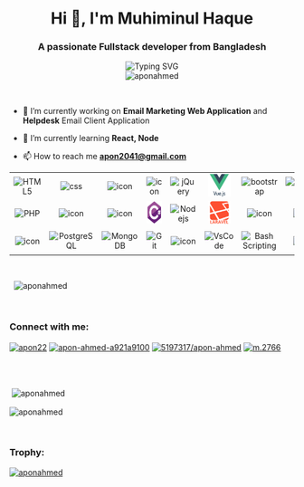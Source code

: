 <h1 align="center">Hi 👋, I'm Muhiminul Haque</h1>
<h3 align="center">A passionate Fullstack developer from Bangladesh</h3>
<p align="center"> 
<img src="https://readme-typing-svg.demolab.com?font=Fira+Code&pause=300&center=true&random=false&width=750&lines=Hi+There%2C;I'm+Muhiminul+Haque.;You+can+call+me+APON+also+%3A);I'm+Full+stack+developer+with+a+decade+of+expereance.;Expert+in+PHP%2C+Laravel%2C+Java%2C+JavaScript%2C+SQL%2C+HTML%2C+CSS...;I'm+Open+to+work+now.;Nice+to+meet+you." alt="Typing SVG" /> <br>
  <img src="https://komarev.com/ghpvc/?username=aponahmed&label=Profile%20views&color=0e75b6&style=flat" alt="aponahmed" /> 
</p>
<p align="left"> <a href="https://twitter.com/" target="blank"><img src="https://img.shields.io/twitter/follow/?logo=twitter&style=for-the-badge" alt="" /></a> </p>


- 🔭 I’m currently working on **Email Marketing Web Application** and **Helpdesk** Email Client Application

- 🌱 I’m currently learning **React, Node**

- 📫 How to reach me **apon2041@gmail.com**

<table align="center">
        <tbody><tr>
           <td align="center" width="96">
                <img src="https://camo.githubusercontent.com/d5018e8d6194afbc0a7874bf55df5e7b0111f8abe4e622ae2200b124e33d6fe2/68747470733a2f2f736b696c6c69636f6e732e6465762f69636f6e733f693d68746d6c" width="40" height="40" alt="HTML5"  style="max-width: 100%;">
</td>
            <td align="center" width="96">
                <img src="https://camo.githubusercontent.com/0e09bd8aa8f06b2a1946dddff9415ba1df25f461852741979c5bb7bdc4860908/68747470733a2f2f736b696c6c69636f6e732e6465762f69636f6e733f693d637373" width="40" height="40" alt="css" style="max-width: 100%;">
</td>
            <td align="center" width="96">
               <img src="https://camo.githubusercontent.com/d2e764d63294c27eff3598ae3a0df5884b4efcabbdbbd200e51472cddf4a3f03/68747470733a2f2f74656368737461636b2d67656e657261746f722e76657263656c2e6170702f6a732d69636f6e2e737667" alt="icon" width="40" height="40" style="max-width: 100%;">
</td>
            <td align="center" width="96">
                <img src="https://camo.githubusercontent.com/cbb0ed4ed73eb0bdf880019fe4fd13e0e0b0812435f11ac0d920c8f523a8d8d0/68747470733a2f2f74656368737461636b2d67656e657261746f722e76657263656c2e6170702f72656163742d69636f6e2e737667" alt="icon" width="40" height="40"  style="max-width: 100%;">
</td>
            <td align="center" width="96">
                <img src="https://camo.githubusercontent.com/84ad17ed7b8892f4c8e7b584e668ad0944c8908ac107bdf781f193be34680aa7/68747470733a2f2f736b696c6c69636f6e732e6465762f69636f6e733f693d6e657874" width="40" height="40" alt="jQuery"  style="max-width: 100%;">
</td>
			<td align="center" width="96">
                <img src="https://raw.githubusercontent.com/devicons/devicon/master/icons/vuejs/vuejs-original-wordmark.svg" alt="icon" width="40" height="40"  style="max-width: 100%;">
</td>
			 <td align="center" width="96">
                <img src="https://camo.githubusercontent.com/5e8b6a8e8f07b3041792f726f0b2efd62a016ec24b743bf1e4a5c6e6423f86e3/68747470733a2f2f736b696c6c69636f6e732e6465762f69636f6e733f693d626f6f747374726170" width="40" height="40" alt="bootstrap"  style="max-width: 100%;">
</td>
			<td align="center" width="96">
                <img src="https://camo.githubusercontent.com/edbc72808229088568aceb3e147c8518743f518a4aa679662774701ce275a796/68747470733a2f2f736b696c6c69636f6e732e6465762f69636f6e733f693d7461696c77696e64" width="40" height="40" alt="WordPress"  style="max-width: 100%;">
</td>
			<td align="center" width="96">
                <img src="https://raw.githubusercontent.com/devicons/devicon/master/icons/sass/sass-original.svg" alt="icon" width="40" height="40"  style="max-width: 100%;">
</td>
            <td align="center" width="96">
                <img src="https://camo.githubusercontent.com/c637e48b8380b9924b364ded7c116f17a1059820cf7dc065d14115114b2a6b55/68747470733a2f2f74656368737461636b2d67656e657261746f722e76657263656c2e6170702f7765627061636b2d69636f6e2e737667" alt="icon" width="40" height="40"  style="max-width: 100%;">
</td>			
        </tr>
        <tr>
		 <td align="center" width="96">
                <img src="https://camo.githubusercontent.com/024da5f4ca5e509886f05804b01bcf0edb56d297e3ad5817a8235afb054607f1/68747470733a2f2f736b696c6c69636f6e732e6465762f69636f6e733f693d706870" width="40" height="40" alt="PHP"  style="max-width: 100%;">
</td>
			<td align="center" width="96">
               <img src="https://upload.wikimedia.org/wikipedia/en/3/30/Java_programming_language_logo.svg" alt="icon" width="40" height="40" style="max-width: 100%;">
</td>
            <td align="center" width="96">
                    <img src="https://camo.githubusercontent.com/8189e5e3e5c0848ed6d22ea591e0cf962323ec716135617e1a3e25aae9cfe71d/68747470733a2f2f74656368737461636b2d67656e657261746f722e76657263656c2e6170702f707974686f6e2d69636f6e2e737667" alt="icon" width="40" height="40"  style="max-width: 100%;">
</td>
			<td align="center" width="96">
                    <img src="https://raw.githubusercontent.com/devicons/devicon/master/icons/csharp/csharp-original.svg" alt="icon" width="40" height="40"  style="max-width: 100%;">
</td>
            <td align="center" width="96">
                <img src="https://camo.githubusercontent.com/15d91b1526dc4bc7312db29b376075f09479855c802b57d730a764847ee497c1/68747470733a2f2f736b696c6c69636f6e732e6465762f69636f6e733f693d6e6f64656a73" width="40" height="40" alt="Nodejs"  style="max-width: 100%;">
</td>         
            <td align="center" width="96">
                    <img src="https://raw.githubusercontent.com/devicons/devicon/master/icons/laravel/laravel-plain-wordmark.svg" alt="icon" width="40" height="40"  style="max-width: 100%;">
</td>
			<td align="center" width="96">
                <img src="https://camo.githubusercontent.com/92a295910076b8f4b5baa465654123887e2179e74a00b91713a0122919cb7e13/68747470733a2f2f736b696c6c69636f6e732e6465762f69636f6e733f693d65787072657373" alt="icon" width="40" height="40"  style="max-width: 100%;">
</td>
			<td align="center" width="96">
                <img src="https://camo.githubusercontent.com/b3a1cdd20d0f308634ddd4598cdaa729c2d77047f51e66fa7206b9b4bac94c23/68747470733a2f2f63646e2e776f726c64766563746f726c6f676f2e636f6d2f6c6f676f732f61726475696e6f2d312e737667" alt="icon" width="40" height="40"  style="max-width: 100%;">
</td>
            <td align="center" width="96">
                <img src="https://camo.githubusercontent.com/06ebb2c20cfd35f27db6d25b0a03f5a0d078f63e20c098c6ce461b7bffd18d60/68747470733a2f2f74656368737461636b2d67656e657261746f722e76657263656c2e6170702f726573746170692d69636f6e2e737667" alt="icon" width="40" height="40"  style="max-width: 100%;">
</td>
            <td align="center" width="96">
              <img src="https://raw.githubusercontent.com/devicons/devicon/master/icons/linux/linux-original.svg" width="40" height="40" alt="Redux"  style="max-width: 100%;">
</td>
        </tr>
        <tr>
		<td align="center" width="96">
                <img src="https://camo.githubusercontent.com/b3578157355b1ac74d38d0f89d1022095ba7f7a988db091cef0fa4a62685e87e/68747470733a2f2f74656368737461636b2d67656e657261746f722e76657263656c2e6170702f6d7973716c2d69636f6e2e737667" alt="icon" width="40" height="40"  style="max-width: 100%;">
</td>
            <td align="center" width="96">
                <img src="https://camo.githubusercontent.com/945a70b026ad34e988bd52823d9c738aa471ebb1cc6c09f34c0cfa7df3f0e82f/68747470733a2f2f736b696c6c69636f6e732e6465762f69636f6e733f693d706f737467726573" width="40" height="40" alt="PostgreSQL"  style="max-width: 100%;">
</td>
			<td align="center" width="96">
                <img src="https://camo.githubusercontent.com/ffb54a4ebda0615bb3b2ca2c620fbd516cda7b0d855b31b86a5648b00ac2cbcc/68747470733a2f2f736b696c6c69636f6e732e6465762f69636f6e733f693d6d6f6e676f6462" width="40" height="40" alt="MongoDB"  style="max-width: 100%;">
</td>
			<td align="center" width="96">
               <img src="https://user-images.githubusercontent.com/25181517/192108372-f71d70ac-7ae6-4c0d-8395-51d8870c2ef0.png" width="40" height="40" alt="Git" style="max-width: 100%;">
</td>
            <td align="center" width="96">
                <img src="https://camo.githubusercontent.com/fb82c3b39c13524bf7bd5e88e39354b3b9d74ea75608e97b29f39e7b5aa72410/68747470733a2f2f74656368737461636b2d67656e657261746f722e76657263656c2e6170702f6769746875622d69636f6e2e737667" alt="icon" width="40" height="40"  style="max-width: 100%;">
</td>
            <td align="center" width="96">
                <img src="https://camo.githubusercontent.com/95ee0c74cccf4c61aca7784c67ad967623ee6bb906df94b4b2b36e841f086158/68747470733a2f2f736b696c6c69636f6e732e6465762f69636f6e733f693d7673636f6465" width="40" height="40" alt="VsCode"  style="max-width: 100%;">
</td>
            <td align="center" width="96">
                <img src="https://camo.githubusercontent.com/cef46c1ebe8fb33b26679bb2c781e982d97098c259b516fffa0522150760c7ff/68747470733a2f2f63646e2e776f726c64766563746f726c6f676f2e636f6d2f6c6f676f732f626173682d322e737667" width="40" height="40" alt="Bash Scripting"  style="max-width: 100%;">
</td>
			 <td align="center" width="96">
               <img src="https://www.gstatic.com/pantheon/images/welcome/supercloud.svg" alt="icon" width="40" height="40"  style="max-width: 100%;">
</td>
			<td align="center" width="96">
               <img src="https://raw.githubusercontent.com/devicons/devicon/master/icons/photoshop/photoshop-line.svg" alt="icon" width="40" height="40"  style="max-width: 100%;">
</td>
			<td align="center" width="96">
               <img src="https://camo.githubusercontent.com/ed93c2b000a76ceaad1503e7eb9356591b885227e82a36a005b9d3498b303ba5/68747470733a2f2f7777772e766563746f726c6f676f2e7a6f6e652f6c6f676f732f6669676d612f6669676d612d69636f6e2e737667" alt="icon" width="40" height="40"  style="max-width: 100%;">
</td>
        </tr>
    </tbody></table><br>
<p align="left">
&nbsp;&nbsp;<img src="https://github-readme-stats.vercel.app/api/top-langs?username=aponahmed&show_icons=true&locale=en&layout=compact" alt="aponahmed" /><br>
</p>
<br>
<h3 align="left">Connect with me:</h3>
<p align="left">
<a href="https://codepen.io/apon22" target="blank"><img align="center" src="https://raw.githubusercontent.com/rahuldkjain/github-profile-readme-generator/master/src/images/icons/Social/codepen.svg" alt="apon22" height="30" width="40" /></a>
<a href="https://linkedin.com/in/apon-ahmed-a921a9100" target="blank"><img align="center" src="https://raw.githubusercontent.com/rahuldkjain/github-profile-readme-generator/master/src/images/icons/Social/linked-in-alt.svg" alt="apon-ahmed-a921a9100" height="30" width="40" /></a>
<a href="https://stackoverflow.com/users/5197317/apon-ahmed" target="blank"><img align="center" src="https://raw.githubusercontent.com/rahuldkjain/github-profile-readme-generator/master/src/images/icons/Social/stack-overflow.svg" alt="5197317/apon-ahmed" height="30" width="40" /></a>
<a href="https://fb.com/m.2766" target="blank"><img align="center" src="https://raw.githubusercontent.com/rahuldkjain/github-profile-readme-generator/master/src/images/icons/Social/facebook.svg" alt="m.2766" height="30" width="40" /></a>
</p>
<br><br>
<p>&nbsp;<img align="center" src="https://github-readme-stats.vercel.app/api?username=aponahmed&show_icons=true&locale=en" alt="aponahmed" /></p>
<p><img align="center" src="https://github-readme-streak-stats.herokuapp.com/?user=aponahmed&" alt="aponahmed" /></p>
<br>
<h3 align="left">Trophy:</h3>
<p align="left"> <a href="https://github.com/ryo-ma/github-profile-trophy"><img src="https://github-profile-trophy.vercel.app/?username=aponahmed" alt="aponahmed" /></a> </p><br>




